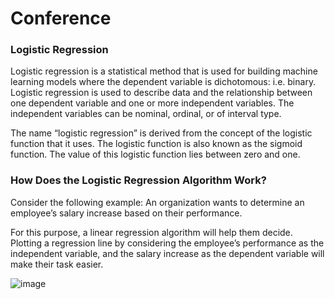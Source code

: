 # Conference
### Logistic Regression
Logistic regression is a statistical method that is used for building machine learning models where the dependent variable is dichotomous: i.e. binary. Logistic regression is used to describe data and the relationship between one dependent variable and one or more independent variables. The independent variables can be nominal, ordinal, or of interval type.

The name “logistic regression” is derived from the concept of the logistic function that it uses. The logistic function is also known as the sigmoid function. The value of this logistic function lies between zero and one.

### How Does the Logistic Regression Algorithm Work?
Consider the following example: An organization wants to determine an employee’s salary increase based on their performance.

For this purpose, a linear regression algorithm will help them decide. Plotting a regression line by considering the employee’s performance as the independent variable, and the salary increase as the dependent variable will make their task easier.


![image](https://user-images.githubusercontent.com/71719225/163659854-f9739a66-e8af-4e9c-819a-747554f16ddd.png)
